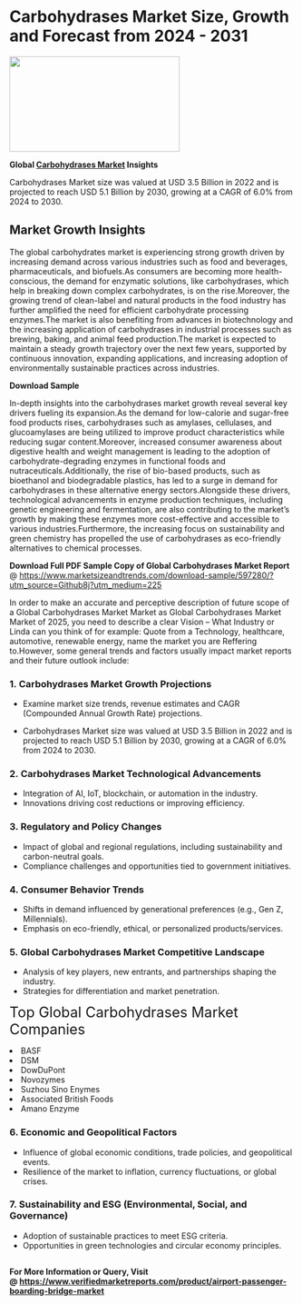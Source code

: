 <H1>Carbohydrases Market Size, Growth and Forecast from 2024 - 2031</H1><img class="aligncenter size-medium wp-image-584254" src="https://thirdeyenews.in/wp-content/uploads/2024/09/Global-Market-Research-300x168.jpeg" alt="" width="300" height="168" /><p><strong>Global&nbsp;<a href="https://www.marketsizeandtrends.com/download-sample/597280/?utm_source=Github8j?utm_medium=225">Carbohydrases Market</a> Insights</strong></p><p>Carbohydrases Market size was valued at USD 3.5 Billion in 2022 and is projected to reach USD 5.1 Billion by 2030, growing at a CAGR of 6.0% from 2024 to 2030.</p><p><h2>Market Growth Insights</h2> <p>The global carbohydrates market is experiencing strong growth driven by increasing demand across various industries such as food and beverages, pharmaceuticals, and biofuels.As consumers are becoming more health-conscious, the demand for enzymatic solutions, like carbohydrases, which help in breaking down complex carbohydrates, is on the rise.Moreover, the growing trend of clean-label and natural products in the food industry has further amplified the need for efficient carbohydrate processing enzymes.The market is also benefiting from advances in biotechnology and the increasing application of carbohydrases in industrial processes such as brewing, baking, and animal feed production.The market is expected to maintain a steady growth trajectory over the next few years, supported by continuous innovation, expanding applications, and increasing adoption of environmentally sustainable practices across industries.</p> <p><strong>Download Sample</strong></p> <p>In-depth insights into the carbohydrases market growth reveal several key drivers fueling its expansion.As the demand for low-calorie and sugar-free food products rises, carbohydrases such as amylases, cellulases, and glucoamylases are being utilized to improve product characteristics while reducing sugar content.Moreover, increased consumer awareness about digestive health and weight management is leading to the adoption of carbohydrate-degrading enzymes in functional foods and nutraceuticals.Additionally, the rise of bio-based products, such as bioethanol and biodegradable plastics, has led to a surge in demand for carbohydrases in these alternative energy sectors.Alongside these drivers, technological advancements in enzyme production techniques, including genetic engineering and fermentation, are also contributing to the market’s growth by making these enzymes more cost-effective and accessible to various industries.Furthermore, the increasing focus on sustainability and green chemistry has propelled the use of carbohydrases as eco-friendly alternatives to chemical processes.</p> <p><span class=""><strong>Download Full PDF Sample Copy of Global Carbohydrases Market Report</strong> @ <a href="https://www.marketsizeandtrends.com/download-sample/597280/?utm_source=Github8j?utm_medium=225" target="_blank">https://www.marketsizeandtrends.com/download-sample/597280/?utm_source=Github8j?utm_medium=225</a></span></p><p>In order to make an accurate and perceptive description of future scope of a Global&nbsp;Carbohydrases Market Market as Global&nbsp;Carbohydrases Market Market of 2025, you need to describe a clear Vision &ndash; What Industry or Linda can you think of for example: Quote from a Technology, healthcare, automotive, renewable energy, name the market you are Reffering to.However, some general trends and factors usually impact market reports and their future outlook include:</p><h3>1.&nbsp;<strong>Carbohydrases Market Growth Projections</strong></h3><ul><li>Examine market size trends, revenue estimates and CAGR (Compounded Annual Growth Rate) projections.</li><li><p>Carbohydrases Market size was valued at USD 3.5 Billion in 2022 and is projected to reach USD 5.1 Billion by 2030, growing at a CAGR of 6.0% from 2024 to 2030.</p></li></ul><h3>2.&nbsp;<strong>Carbohydrases Market Technological Advancements</strong></h3><ul><li>Integration of AI, IoT, blockchain, or automation in the industry.</li><li>Innovations driving cost reductions or improving efficiency.</li></ul><h3>3.&nbsp;<strong>Regulatory and Policy Changes</strong></h3><ul><li>Impact of global and regional regulations, including sustainability and carbon-neutral goals.</li><li>Compliance challenges and opportunities tied to government initiatives.</li></ul><h3>4.&nbsp;<strong>Consumer Behavior Trends</strong></h3><ul><li>Shifts in demand influenced by generational preferences (e.g., Gen Z, Millennials).</li><li>Emphasis on eco-friendly, ethical, or personalized products/services.</li></ul><h3>5.&nbsp;<strong>Global Carbohydrases Market Competitive Landscape</strong></h3><ul><li>Analysis of key players, new entrants, and partnerships shaping the industry.</li><li>Strategies for differentiation and market penetration.</li></ul><p data-pm-slice="1 1 []"><span style="color: inherit; font-family: inherit; font-size: 25px;">Top Global Carbohydrases Market Companies</span></p><div class="" data-test-id=""><p><li>BASF</li><li> DSM</li><li> DowDuPont</li><li> Novozymes</li><li> Suzhou Sino Enymes</li><li> Associated British Foods</li><li> Amano Enzyme</li></p></div><h3>6.&nbsp;<strong>Economic and Geopolitical Factors</strong></h3><ul><li>Influence of global economic conditions, trade policies, and geopolitical events.</li><li>Resilience of the market to inflation, currency fluctuations, or global crises.</li></ul><h3>7.&nbsp;<strong>Sustainability and ESG (Environmental, Social, and Governance)</strong></h3><ul><li>Adoption of sustainable practices to meet ESG criteria.</li><li>Opportunities in green technologies and circular economy principles.</li></ul><h2><strong style="font-size: 14px;">For More Information or Query, Visit @&nbsp;</strong><a style="background-color: #ffffff; font-size: 14px;" href="https://www.marketsizeandtrends.com/report/carbohydrases-market/" target="_blank">https://www.verifiedmarketreports.com/product/airport-passenger-boarding-bridge-market</a></h2>